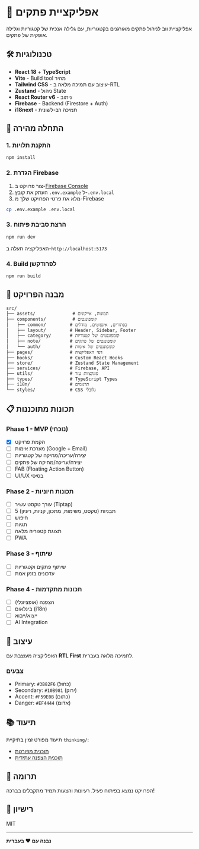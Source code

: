 # 📝 אפליקציית פתקים

אפליקציית ווב לניהול פתקים מאורגנים בקטגוריות, עם גלילה אנכית של קטגוריות וגלילה אופקית של פתקים.

## 🛠 טכנולוגיות

- **React 18** + **TypeScript**
- **Vite** - Build tool מהיר
- **Tailwind CSS** - עיצוב עם תמיכה מלאה ב-RTL
- **Zustand** - ניהול State
- **React Router v6** - ניתוב
- **Firebase** - Backend (Firestore + Auth)
- **i18next** - תמיכה רב-לשונית

## 🚀 התחלה מהירה

### 1. התקנת תלויות

```bash
npm install
```

### 2. הגדרת Firebase

1. צור פרויקט ב-[Firebase Console](https://console.firebase.google.com/)
2. העתק את קובץ `.env.example` ל-`.env.local`
3. מלא את פרטי הפרויקט שלך מ-Firebase

```bash
cp .env.example .env.local
```

### 3. הרצת סביבת פיתוח

```bash
npm run dev
```

האפליקציה תעלה ב-`http://localhost:5173`

### 4. Build לפרודקשן

```bash
npm run build
```

## 📁 מבנה הפרויקט

```
src/
├── assets/              # תמונות, אייקונים
├── components/          # קומפוננטים
│   ├── common/         # כפתורים, אינפוטים, מודלים
│   ├── layout/         # Header, Sidebar, Footer
│   ├── category/       # קומפוננטים של קטגוריות
│   ├── note/           # קומפוננטים של פתקים
│   └── auth/           # קומפוננטים של אימות
├── pages/              # דפי האפליקציה
├── hooks/              # Custom React Hooks
├── store/              # Zustand State Management
├── services/           # Firebase, API
├── utils/              # פונקציות עזר
├── types/              # TypeScript Types
├── i18n/               # תרגומים
└── styles/             # CSS גלובלי

```

## 📋 תכונות מתוכננות

### Phase 1 - MVP (נוכחי)
- [x] הקמת פרויקט
- [ ] מערכת אימות (Google + Email)
- [ ] יצירה/עריכה/מחיקה של קטגוריות
- [ ] יצירה/עריכה/מחיקה של פתקים
- [ ] FAB (Floating Action Button)
- [ ] UI/UX בסיסי

### Phase 2 - תכונות חיוניות
- [ ] עורך טקסט עשיר (Tiptap)
- [ ] 5 תבניות (טקסט, משימות, מתכון, קניות, רעיון)
- [ ] חיפוש
- [ ] תגיות
- [ ] תצוגת קטגוריה מלאה
- [ ] PWA

### Phase 3 - שיתוף
- [ ] שיתוף פתקים וקטגוריות
- [ ] עדכונים בזמן אמת

### Phase 4 - תכונות מתקדמות
- [ ] הצפנה (אופציונלי)
- [ ] בינלאום (i18n)
- [ ] ייצוא/ייבוא
- [ ] AI Integration

## 🎨 עיצוב

האפליקציה מעוצבת עם **RTL First** לתמיכה מלאה בעברית.

### צבעים
- Primary: `#3B82F6` (כחול)
- Secondary: `#10B981` (ירוק)
- Accent: `#F59E0B` (כתום)
- Danger: `#EF4444` (אדום)

## 📚 תיעוד

תיעוד מפורט זמין בתיקיית `thinking/`:
- [תוכנית מפורטת](thinking/detailed-plan-he.md)
- [תוכנית הצפנה עתידית](thinking/encryption-future-plan.md)

## 🤝 תרומה

הפרויקט נמצא בפיתוח פעיל. רעיונות והצעות תמיד מתקבלים בברכה!

## 📄 רישיון

MIT

---

**נבנה עם ❤️ בעברית**
